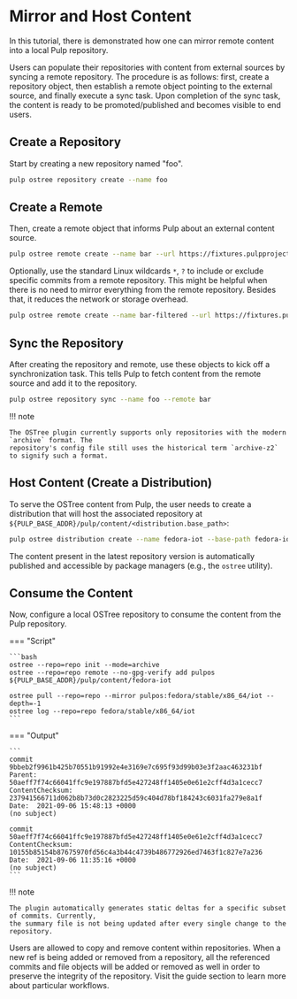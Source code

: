 # Mirror and Host Content

In this tutorial, there is demonstrated how one can mirror remote content into a local Pulp
repository.

Users can populate their repositories with content from external sources by syncing a remote
repository. The procedure is as follows: first, create a repository object, then establish a
remote object pointing to the external source, and finally execute a sync task. Upon completion
of the sync task, the content is ready to be promoted/published and becomes visible to end users.

## Create a Repository

Start by creating a new repository named "foo".

```bash
pulp ostree repository create --name foo
```

## Create a Remote

Then, create a remote object that informs Pulp about an external content source.

```bash
pulp ostree remote create --name bar --url https://fixtures.pulpproject.org/ostree/small/
```

Optionally, use the standard Linux wildcards `*`, `?` to include or exclude specific commits from
a remote repository. This might be helpful when there is no need to mirror everything from the
remote repository. Besides that, it reduces the network or storage overhead.

```bash
pulp ostree remote create --name bar-filtered --url https://fixtures.pulpproject.org/ostree/small/ --include-refs "[\"stable\"]" --exclude-refs "[\"raw*\"]"
```

## Sync the Repository

After creating the repository and remote, use these objects to kick off a synchronization task.
This tells Pulp to fetch content from the remote source and add it to the repository.

```bash
pulp ostree repository sync --name foo --remote bar
```

!!! note

    The OSTree plugin currently supports only repositories with the modern `archive` format. The
    repository's config file still uses the historical term `archive-z2` to signify such a format.

## Host Content (Create a Distribution)

To serve the OSTree content from Pulp, the user needs to create a distribution that will host the
associated repository at `${PULP_BASE_ADDR}/pulp/content/<distribution.base_path>`:

```bash
pulp ostree distribution create --name fedora-iot --base-path fedora-iot --repository fedora-iot
```

The content present in the latest repository version is automatically published and accessible by
package managers (e.g., the `ostree` utility).


## Consume the Content

Now, configure a local OSTree repository to consume the content from the Pulp repository.

=== "Script"

    ```bash
    ostree --repo=repo init --mode=archive
    ostree --repo=repo remote --no-gpg-verify add pulpos ${PULP_BASE_ADDR}/pulp/content/fedora-iot

    ostree pull --repo=repo --mirror pulpos:fedora/stable/x86_64/iot --depth=-1
    ostree log --repo=repo fedora/stable/x86_64/iot
    ```

=== "Output"

    ```
    commit 9bbeb2f9961b425b70551b91992e4e3169e7c695f93d99b03e3f2aac463231bf
    Parent:  50aeff7f74c66041ffc9e197887bfd5e427248ff1405e0e61e2cff4d3a1cecc7
    ContentChecksum:  237941566711d062b8b73d0c2823225d59c404d78bf184243c6031fa279e8a1f
    Date:  2021-09-06 15:48:13 +0000
    (no subject)

    commit 50aeff7f74c66041ffc9e197887bfd5e427248ff1405e0e61e2cff4d3a1cecc7
    ContentChecksum:  10155b85154b87675970fd56c4a3b44c4739b486772926ed7463f1c827e7a236
    Date:  2021-09-06 11:35:16 +0000
    (no subject)
    ```

!!! note

    The plugin automatically generates static deltas for a specific subset of commits. Currently,
    the summary file is not being updated after every single change to the repository.

Users are allowed to copy and remove content within repositories. When a new ref is being added or
removed from a repository, all the referenced commits and file objects will be added or removed as
well in order to preserve the integrity of the repository. Visit the guide section to learn more
about particular workflows.
